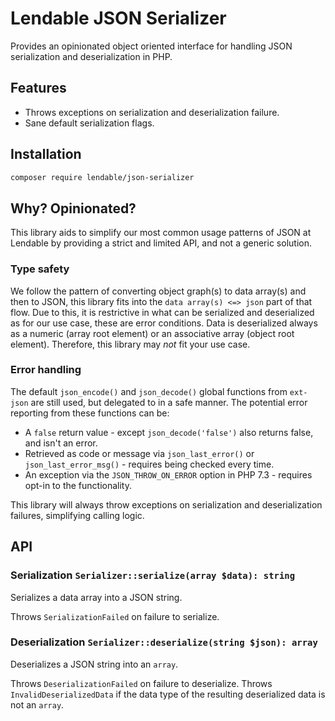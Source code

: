 Lendable JSON Serializer
=============
Provides an opinionated object oriented interface for handling JSON serialization and deserialization in PHP. 

## Features
* Throws exceptions on serialization and deserialization failure.
* Sane default serialization flags.

## Installation
 ```bash	
 composer require lendable/json-serializer
 ```

## Why? Opinionated?
This library aids to simplify our most common usage patterns of JSON at Lendable by providing a strict and limited API, and not a generic solution.

### Type safety
We follow the pattern of converting object graph(s) to data array(s) and then to JSON, this library fits into the `data array(s) <=> json` part of that flow. Due to this, it is restrictive in what can be serialized and deserialized as for our use case, these are error conditions. Data is deserialized always as a numeric (array root element) or an associative array (object root element). Therefore, this library may _not_ fit your use case.

### Error handling
The default `json_encode()` and `json_decode()` global functions from `ext-json` are still used, but delegated to in a safe manner. The potential error reporting from these functions can be:

* A `false` return value - except `json_decode('false')` also returns false, and isn't an error.
* Retrieved as code or message via `json_last_error()` or `json_last_error_msg()` - requires being checked every time.
* An exception via the `JSON_THROW_ON_ERROR` option in PHP 7.3 - requires opt-in to the functionality.

This library will always throw exceptions on serialization and deserialization failures, simplifying calling logic.

## API

### Serialization `Serializer::serialize(array $data): string`
Serializes a data array into a JSON string.

Throws `SerializationFailed` on failure to serialize.

### Deserialization `Serializer::deserialize(string $json): array`
Deserializes a JSON string into an `array`.

Throws `DeserializationFailed` on failure to deserialize.
Throws `InvalidDeserializedData` if the data type of the resulting deserialized data is not an `array`.


